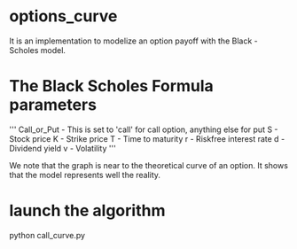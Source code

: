 # options_curve

It is an implementation to modelize an option payoff with the Black - Scholes model.

# The Black Scholes Formula parameters
'''
  Call_or_Put - This is set to 'call' for call option, anything else for put
  S - Stock price
  K - Strike price
  T - Time to maturity
  r - Riskfree interest rate
  d - Dividend yield
  v - Volatility
'''

We note that the graph is near to the theoretical curve of an option. It shows that the model represents well the reality.

# launch the algorithm

python call_curve.py
